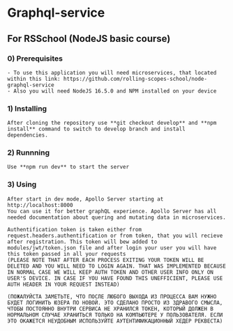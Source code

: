 # Graphql-service

## For RSSchool (NodeJS basic course)

### 0) Prerequisites

    - To use this application you will need microservices, that located within this link: https://github.com/rolling-scopes-school/node-graphql-service
    - Also you will need NodeJS 16.5.0 and NPM installed on your device

### 1) Installing

    After cloning the repository use **git checkout develop** and **npm install** command to switch to develop branch and install dependencies.

### 2) Runnning

    Use **npm run dev** to start the server

### 3) Using

    After start in dev mode, Apollo Server starting at http://localhost:8000
    You can use it for better graphQL experience. Apollo Server has all needed documentation about quering and mutating data in microservices.

    Authentification token is taken either from request.headers.authentification or from token, that you will recieve after registration. This token will bew added to modules/jwt/token.json file and after login your user you will have this token passed in all your requests
    (PLEASE NOTE THAT AFTER EACH PROCESS EXITING YOUR TOKEN WILL BE DELETED AND YOU WILL NEED TO LOGIN AGAIN. THAT WAS IMPLEMENTED BECAUSE IN NORMAL CASE WE WILL KEEP AUTH TOKEN AND OTHER USER INFO ONLY ON USER'S DEVICE. IN CASE IF YOU HAVE FOUND THIS UNEFFICIENT, PLEASE USE AUTH HEADER IN YOUR REQUEST INSTEAD)

    (ПОЖАЛУЙСТА ЗАМЕТЬТЕ, ЧТО ПОСЛЕ ЛЮБОГО ВЫХОДА ИЗ ПРОЦЕССА ВАМ НУЖНО БУДЕТ ЛОГИНИТЬ ЮЗЕРА ПО НОВОЙ. ЭТО СДЕЛАНО ПРОСТО ИЗ ЗДРАВОГО СМЫСЛА, ЧТОБЫ ПОСТОЯННО ВНУТРИ СЕРВИСА НЕ ХРАНИЛСЯ ТОКЕН, КОТОРЫЙ ДОЛЖЕН В НОРМАЛЬНОМ СЛУЧАЕ ХРАНИТЬСЯ ТОЛЬКО НА КОМПЬЮТЕРЕ У ПОЛЬЗОВАТЕЛЯ. ЕСЛИ ЭТО ОКАЖЕТСЯ НЕУДОБНЫМ ИСПОЛЬЗУЙТЕ АУТЕНТИФИКАЦИОННЫЙ ХЕДЕР РЕКВЕСТА)
